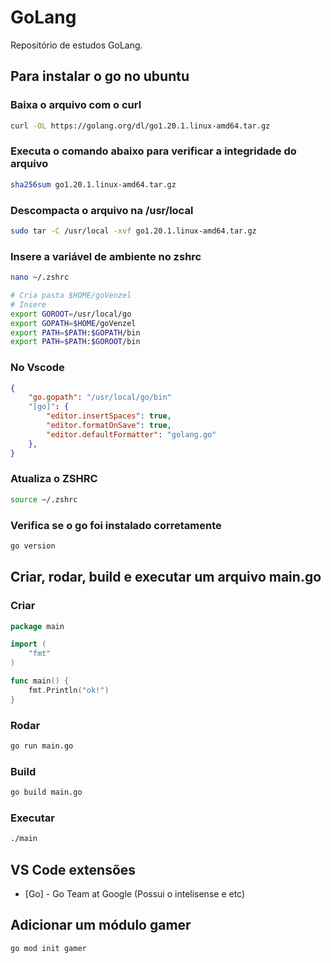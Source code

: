 # GoLang

Repositório de estudos GoLang.

## Para instalar o go no ubuntu

### Baixa o arquivo com o curl

```bash
curl -OL https://golang.org/dl/go1.20.1.linux-amd64.tar.gz
```

### Executa o comando abaixo para verificar a integridade do arquivo

```bash
sha256sum go1.20.1.linux-amd64.tar.gz
```

### Descompacta o arquivo na /usr/local

```bash
sudo tar -C /usr/local -xvf go1.20.1.linux-amd64.tar.gz
```

### Insere a variável de ambiente no zshrc

```bash
nano ~/.zshrc

# Cria pasta $HOME/goVenzel
# Insere
export GOROOT=/usr/local/go
export GOPATH=$HOME/goVenzel
export PATH=$PATH:$GOPATH/bin
export PATH=$PATH:$GOROOT/bin
```

### No Vscode

```json
{
    "go.gopath": "/usr/local/go/bin"
	"[go]": {
        "editor.insertSpaces": true,
        "editor.formatOnSave": true,
        "editor.defaultFormatter": "golang.go"
    },
}
```

### Atualiza o ZSHRC

```bash
source ~/.zshrc
```

### Verifica se o go foi instalado corretamente

```bash
go version
```

## Criar, rodar, build e executar um arquivo main.go

### Criar

```go
package main

import (
	"fmt"
)

func main() {
	fmt.Println("ok!")
}
```

### Rodar

```bash
go run main.go
```

### Build

```bash
go build main.go
```

### Executar

```bash
./main
```

## VS Code extensões

-   [Go] - Go Team at Google (Possui o intelisense e etc)

## Adicionar um módulo gamer

```bash
go mod init gamer
```

